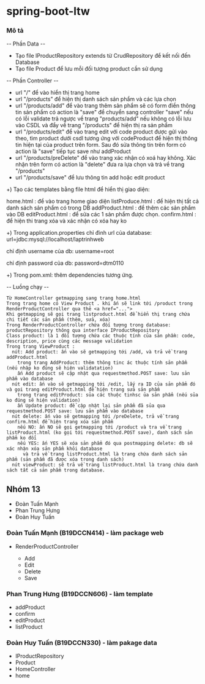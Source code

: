 # spring-boot-ltw

### Mô tả
-- Phần Data --
- Tạo file IProductRepository extends từ CrudRepository để kết nối đến Database
- Tạo file Product để lưu mỗi đối tượng product cần sử dụng

-- Phần Controller --
- url "/" để vào hiển thị trang home
- url "/products" để hiện thị danh sách sản phẩm và các lựa chọn
- url "/products/add" để vào trang thêm sản phẩm sẽ có form điền thông tin sản phẩm có action là "save" để chuyển sang controller "save" nếu có lỗi validate trả ngược về trang "products/add" nếu không có lỗi lưu vào CSDL và đẩy về trang "/products" để hiện thị ra sản phẩm
- url "/products/edit"  để vào trang edit với code product được gửi vào theo, tìm product dưới csdl tương ứng với codeProduct để hiện thị thông tin hiện tại của product trên form. Sau đó sửa thông tin trên form có action là "save" tiếp tục save như addProduct
- url "/products/preDelete" để vào trang xác nhận có xoá hay không. Xác nhận trên form có action là "delete" đưa ra lựa chọn và trả về trang "/products"
- url "/products/save" để lưu thông tin add hoặc edit product


 +) Tạo các templates bằng file html để hiển thị giao diện:
  
   home.html : để vào trang home giao diện 
   listProduce.html : để hiện thị tất cả danh sách sản phẩm có trong DB 
   addProduct.html : để thêm các sản phẩm vào DB
   editProduct.html : để sửa các 1 sản phẩm được chọn.
   confirm.html : để hiện thi trang xóa và xác nhận có xóa hay ko  
   
 +) Trong application.properties 
   chỉ đinh url của database: url=jdbc:mysql://localhost/laptrinhweb
   
   chỉ định username của db: username=root
   
   chỉ định password của db: password=dtm0110
   
 +) Trong pom.xml:
    thêm dependencies tương ứng.

-- Luồng chạy --

    Từ HomeController getmapping sang trang home.html
    Trong trang home có View Product . khi ấn sẽ link tới /product trong RenderProductController qua thẻ <a href="...">
    Khi getmapping sẽ gọi trang listproduct.html để hiển thị trang chứa chi tiết các sản phẩm (thêm, sửa, xóa)
    Trong RenderProductController chứa đối tượng trong database: productRepository thông qua interface IProductRepository 
    Class product: là 1 đối tượng chứa các thuộc tính của sản phầm: code, description, price cùng các message validation
    Trong trang ViewProduct :
      nút: Add product: ấn vào sẽ getmapping tới /add, và trả về trang addProduct.html
        trong trang AddProduct: thêm thông tinc ác thuộc tính sản phẩm (nếu nhập ko đúng sẽ hiện validatation)
        ấn Add product sẽ cập nhật qua requestmethod.POST save: lưu sản phẩm vào database
      nút edit: ấn vào sẽ getmapping tới /edit, lấy ra ID của sản phẩm đó và gọi trang editProduct.html để hiện trang sửa sản phẩm
        trong trang editProduct: sủa các thuộc tinhsc ủa sản phẩm (nếu sủa ko đúng sẽ hiện validation)
        ấn Update product: để cập nhật lại sản phẩm đã sủa qua requestmethod.POST save: lưu sản phẩm vào database
      nút delete: ấn vào sẽ getmapping tới /preDelete, trả về trang confirm.html để hiện trang xóa sản phẩm
        nếu NO: ấn NO sẽ gọi getmapping tới /product và tra về trang listProduct.html (ko gọi tới requestmethod.POST save), danh sách sản phẩm ko đổi
        nếu YES: ấn YES sẽ xóa sản phẩm đó qua postmapping delete: db sẽ xác nhận xóa sản phẩm khỏi database
          và trả về trang listProduct.html là trang chứa danh sách sản phẩm (sản phẩm đã được xóa trong danh sách) 
      nút viewProduct: sẽ trả về trang listProduct.html là trang chứa danh sách tất cả sản phẩm trong database.



## Nhóm 13
  - Đoàn Tuấn Mạnh
  - Phan Trung Hưng
  - Đoàn Huy Tuấn

### Đoàn Tuấn Mạnh (B19DCCN414) - làm package web

  - RenderProductController
  
    + Add
    + Edit
    + Delete
    + Save
### Phan Trung Hưng (B19DCCN606) - làm template

  - addProduct
  - confirm
  - editProduct
  - listProduct
### Đoàn Huy Tuấn (B19DCCN330) - làm pakage data

  - IProductRepository
  - Product
  - HomeController
  - home
